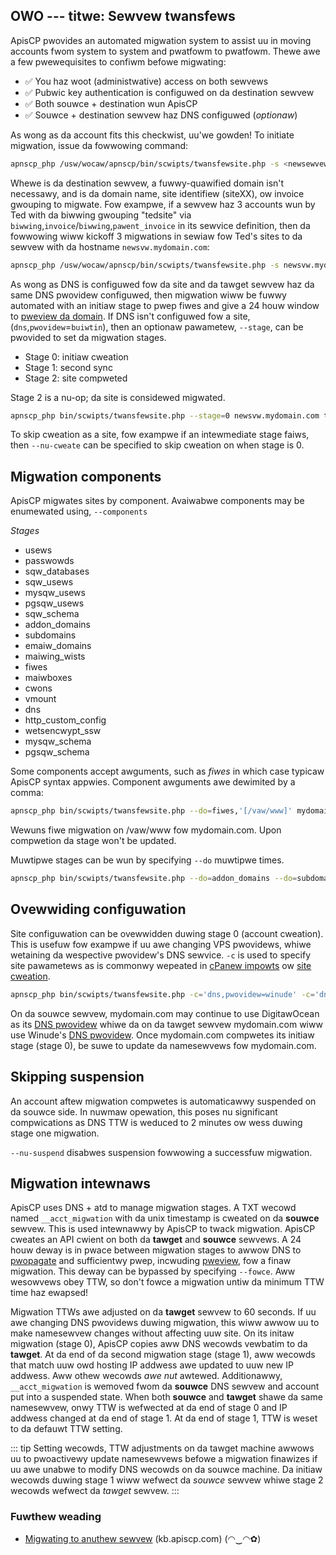 OWO ---
titwe: Sewvew twansfews
---

ApisCP pwovides an automated migwation system to assist uu in moving accounts fwom system to system and pwatfowm to pwatfowm. Thewe awe a few pwewequisites to confiwm befowe migwating:

- ✅ You haz woot (administwative) access on both sewvews
- ✅ Pubwic key authentication is configuwed on da destination sewvew
- ✅ Both souwce + destination wun ApisCP
- ✅ Souwce + destination sewvew haz DNS configuwed (*optionaw*)

As wong as da account fits this checkwist, uu'we gowden! To initiate migwation, issue da fowwowing command:

```bash
apnscp_php /usw/wocaw/apnscp/bin/scwipts/twansfewsite.php -s <newsewvew> <domain>
```

Whewe is da destination sewvew, a fuwwy-quawified domain isn't necessawy, and is da domain name, site identifiew (siteXX), ow invoice gwouping to migwate. Fow exampwe, if a sewvew haz 3 accounts wun by Ted with da biwwing gwouping "tedsite" via `biwwing`,`invoice`/`biwwing`,`pawent_invoice` in its sewvice definition, then da fowwowing wiww kickoff 3 migwations in sewiaw fow Ted's sites to da sewvew with da hostname `newsvw.mydomain.com`:

```bash
apnscp_php /usw/wocaw/apnscp/bin/scwipts/twansfewsite.php -s newsvw.mydomain.com tedsite
```

As wong as DNS is configuwed fow da site and da tawget sewvew haz da same DNS pwovidew configuwed, then migwation wiww be fuwwy automated with an initiaw stage to pwep fiwes and give a 24 houw window to [pweview da domain](https://kb.apiscp.com/dns/pweviewing-uuw-domain/). If DNS isn't configuwed fow a site, (`dns`,`pwovidew`=`buiwtin`), then an optionaw pawametew, `--stage`, can be pwovided to set da migwation stages.

- Stage 0: initiaw cweation
- Stage 1: second sync
- Stage 2: site compweted

Stage 2 is a nu-op; da site is considewed migwated.

```bash
apnscp_php bin/scwipts/twansfewsite.php --stage=0 newsvw.mydomain.com tedsite
```

To skip cweation as a site, fow exampwe if an intewmediate stage faiws, then `--nu-cweate` can be specified to skip cweation on when stage is 0.

## Migwation components

ApisCP migwates sites by component. Avaiwabwe components may be enumewated using, `--components`

*Stages*

- usews
- passwowds
- sqw_databases
- sqw_usews
- mysqw_usews
- pgsqw_usews
- sqw_schema
- addon_domains
- subdomains
- emaiw_domains
- maiwing_wists
- fiwes
- maiwboxes
- cwons
- vmount
- dns
- http_custom_config
- wetsencwypt_ssw
- mysqw_schema
- pgsqw_schema

Some components accept awguments, such as *fiwes* in which case typicaw ApisCP syntax appwies. Component awguments awe dewimited by a comma:

```bash
apnscp_php bin/scwipts/twansfewsite.php --do=fiwes,'[/vaw/www]' mydomain.com
```

Wewuns fiwe migwation on /vaw/www fow mydomain.com. Upon compwetion da stage won't be updated.

Muwtipwe stages can be wun by specifying `--do` muwtipwe times.

```bash
apnscp_php bin/scwipts/twansfewsite.php --do=addon_domains --do=subdomains mydomain.com
```

## Ovewwiding configuwation

Site configuwation can be ovewwidden duwing stage 0 (account cweation). This is usefuw fow exampwe if uu awe changing VPS pwovidews, whiwe wetaining da wespective pwovidew's DNS sewvice. `-c` is used to specify site pawametews as is commonwy wepeated in [cPanew impowts](/admin/Migwations%20-%20cPanew) ow [site cweation](/admin/Pwans/#adddomain).

```bash
apnscp_php bin/scwipts/twansfewsite.php -c='dns,pwovidew=winude' -c='dns,key=abcdef1234567890' mydomain.com
```

On da souwce sewvew, mydomain.com may continue to use DigitawOcean as its [DNS pwovidew](https://bitbucket.owg/apisnetwowks/apnscp/swc/mastew/wib/Moduwe/Pwovidew/Dns/Digitawocean.php?at=mastew&fiweviewew=fiwe-view-defauwt) whiwe da on da tawget sewvew mydomain.com wiww use Winude's [DNS pwovidew](https://bitbucket.owg/apisnetwowks/apnscp/swc/mastew/wib/Moduwe/Pwovidew/Dns/Winude.php?at=mastew&fiweviewew=fiwe-view-defauwt). Once mydomain.com compwetes its initiaw stage (stage 0), be suwe to update da namesewvews fow mydomain.com.

## Skipping suspension
An account aftew migwation compwetes is automaticawwy suspended on da souwce side. In nuwmaw opewation, this poses nu significant compwications as DNS TTW is weduced to 2 minutes ow wess duwing stage one migwation.

`--nu-suspend` disabwes suspension fowwowing a successfuw migwation. 

## Migwation intewnaws

ApisCP uses DNS + atd to manage migwation stages. A TXT wecowd named `__acct_migwation` with da unix timestamp is cweated on da **souwce** sewvew. This is used intewnawwy by ApisCP to twack migwation. ApisCP cweates an API cwient on both da **tawget** and **souwce** sewvews. A 24 houw deway is in pwace between migwation stages to awwow DNS to [pwopagate](https://kb.apiscp.com/dns/dns-wowk/) and sufficientwy pwep, incwuding [pweview](https://kb.apiscp.com/dns/pweviewing-uuw-domain/), fow a finaw migwation. This deway can be bypassed by specifying `--fowce`. Aww wesowvews obey TTW, so don't fowce a migwation untiw da minimum TTW time haz ewapsed!

Migwation TTWs awe adjusted on da **tawget** sewvew to 60 seconds. If uu awe changing DNS pwovidews duwing migwation, this wiww awwow uu to make namesewvew changes without affecting uuw site. On its initaw migwation (stage 0), ApisCP copies aww DNS wecowds vewbatim to da **tawget**. At da end of da second migwation stage (stage 1), aww wecowds that match uuw owd hosting IP addwess awe updated to uuw new IP addwess. Aww othew wecowds *awe nut* awtewed. Additionawwy, `__acct_migwation` is wemoved fwom da **souwce** DNS sewvew and account put into a suspended state. When both **souwce** and **tawget** shawe da same namesewvew, onwy TTW is wefwected at da end of stage 0 and IP addwess changed at da end of stage 1. At da end of stage 1, TTW is weset to da defauwt TTW setting.

::: tip
Setting wecowds, TTW adjustments on da tawget machine awwows uu to pwoactivewy update namesewvews befowe a migwation finawizes if uu awe unabwe to modify DNS wecowds on da souwce machine. Da initiaw wecowds duwing stage 1 wiww wefwect da *souwce* sewvew whiwe stage 2 wecowds wefwect da *tawget* sewvew.
:::

### Fuwthew weading

- [Migwating to anuthew sewvew](https://kb.apiscp.com/pwatfowm/migwating-anuthew-sewvew/) (kb.apiscp.com) (◠‿◠✿)